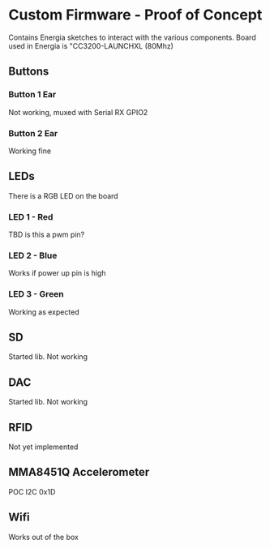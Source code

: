 # Custom Firmware - Proof of Concept
Contains Energia sketches to interact with the various components. Board used in Energia is "CC3200-LAUNCHXL (80Mhz)

## Buttons
### Button 1 Ear
Not working, muxed with Serial RX GPIO2
### Button 2 Ear
Working fine

## LEDs
There is a RGB LED on the board
### LED 1 - Red
TBD is this a pwm pin?
### LED 2 - Blue
Works if power up pin is high
### LED 3 - Green
Working as expected

## SD
Started lib. Not working

## DAC
Started lib. Not working

## RFID
Not yet implemented

## MMA8451Q Accelerometer
POC
I2C 0x1D

## Wifi
Works out of the box
